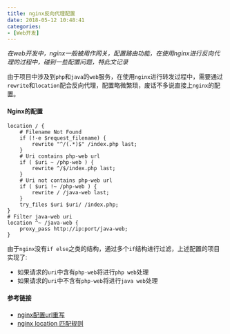 ```yaml
---
title: nginx反向代理配置
date: 2018-05-12 10:48:41
categories: 
- [Web开发]
---
```


*在web开发中，nginx一般被用作网关，配置路由功能，在使用nginx进行反向代理的过程中，碰到一些配置问题，特此文记录*

由于项目中涉及到`php`和`java`的`web`服务，在使用`nginx`进行转发过程中，需要通过`rewrite`和`location`配合反向代理，配置略微繁琐，废话不多说直接上`nginx`的配置。

#### Nginx的配置

```nginx
location / {
    # Filename Not Found
    if (!-e $request_filename) {
        rewrite "^/(.*)$" /index.php last;
    }
    # Uri contains php-web url
    if ( $uri ~ /php-web ) {
        rewrite ^/$/index.php last;
    }
    # Uri not contains php-web url
    if ( $uri !~ /php-web ) {
        rewrite / /java-web last;
    }
    try_files $uri $uri/ /index.php;
}
# Filter java-web uri
location ^~ /java-web {
    proxy_pass http://ip:port/java-web;
}
```

由于`nginx`没有`if else`之类的结构，通过多个`if`结构进行过滤，上述配置的项目实现了:

- 如果请求的`uri`中含有`php-web`将进行`php web`处理
- 如果请求的`uri`中不含有`php-web`将进行`java web`处理

#### 参考链接

- [nginx配置url重写](https://xuexb.com/post/nginx-url-rewrite.html)
- [nginx location 匹配规则](https://gist.github.com/luxixing/7262911)